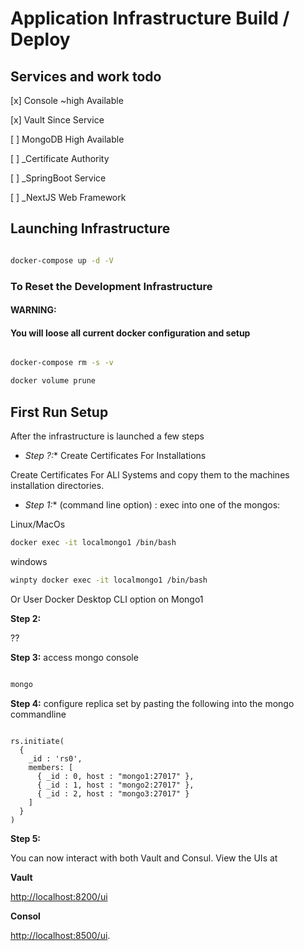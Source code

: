 # Application Infrastructure Build / Deploy

## Services and work todo

[x] Console ~high Available

[x] Vault Since Service

[  ] MongoDB High Available

[  ] _Certificate Authority

[  ] _SpringBoot Service

[  ] _NextJS Web Framework

## Launching Infrastructure

```bash

docker-compose up -d -V

```

### To Reset the Development Infrastructure
#### WARNING:
#### You will loose all current docker configuration and setup 

```bash 

docker-compose rm -s -v

docker volume prune

```

## First Run Setup

After the infrastructure is launched a few steps  

* *Step ?:** Create Certificates For Installations

Create Certificates For ALl Systems and copy them to the machines installation directories.

* *Step 1:** (command line option) : exec into one of the mongos:

Linux/MacOs
```bash
docker exec -it localmongo1 /bin/bash
```
windows
```bash 
winpty docker exec -it localmongo1 /bin/bash
```

Or User Docker Desktop CLI option on Mongo1

**Step 2:**

??

**Step 3:** access mongo console

```bash

mongo

```


**Step 4:** configure replica set by pasting the following into the mongo commandline


``` mongo script    
    
rs.initiate(
  {
    _id : 'rs0',
    members: [
      { _id : 0, host : "mongo1:27017" },
      { _id : 1, host : "mongo2:27017" },
      { _id : 2, host : "mongo3:27017" }
    ]
  }
)

```
**Step 5:**

You can now interact with both Vault and Consul. 
View the UIs at 

**Vault**

[http://localhost:8200/ui](http://localhost:8200/ui) 

**Consol**

[http://localhost:8500/ui](http://localhost:8500/ui).



